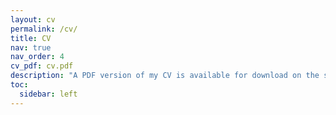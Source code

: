 ```yaml
---
layout: cv
permalink: /cv/
title: CV
nav: true
nav_order: 4
cv_pdf: cv.pdf
description: "A PDF version of my CV is available for download on the side. Last updated on <b>2024-06-10</b>."
toc:
  sidebar: left
---
```

